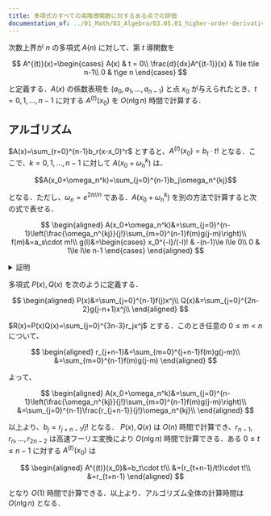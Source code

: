 ```yaml
---
title: 多項式のすべての高階導関数に対するある点での評価
documentation_of: ../01_Math/03_Algebra/03.05.01_higher-order-derivative.fast-fourier-transform.hpp
---
```


次数上界が $n$ の多項式 $A(n)$ に対して、第 $t$ 導関数を

$$
A^{(t)}(x)=\begin{cases}
A(x) & t = 0\\
\frac{d}{dx}A^{(t-1)}(x) & 1\le t\le n-1\\
0 & t\ge n
\end{cases}
$$

と定義する．$A(x)$ の係数表現を $(a_0,a_1,\ldots,a_{n-1})$ と点 $x_0$ が与えられたとき、$t=0,1,\ldots,n-1$ に対する $A^{(t)}(x_0)$ を $O(n\lg{n})$ 時間で計算する．

## アルゴリズム

$A(x)=\sum_{r=0}^{n-1}b_r(x-x_0)^r$ とすると、$A^{(t)}(x_0)=b_t\cdot t!$ となる．ここで、$k=0,1,\ldots,n-1$ に対して $A(x_0+\omega_n^k)$ は、

$$A(x_0+\omega_n^k)=\sum_{j=0}^{n-1}b_j\omega_n^{kj}$$

となる．ただし、$\omega_n=e^{2\pi i/n}$ である．$A(x_0+\omega_n^k)$ を別の方法で計算すると次の式で表せる．

$$
\begin{aligned}
A(x_0+\omega_n^k)&=\sum_{j=0}^{n-1}\left(\frac{\omega_n^{kj}}{j!}\sum_{m=0}^{n-1}f(m)g(j-m)\right)\\
f(m)&=a_s\cdot m!\\
g(l)&=\begin{cases}
x_0^{-l}/(-l)! & -(n-1)\le l\le 0\\
0 & 1\le l\le n-1
\end{cases}
\end{aligned}
$$

<details>
<summary>証明</summary>
<div>

$h(x)=\begin{cases}1 & x\ge0\\ 0 & x<0\end{cases}$ とする．

$$
\begin{aligned}
A(x_0+\omega_n^k)
&=\sum_{m=0}^{n-1}a_s(x_0+w_n^k)^m\\
&=\sum_{m=0}^{n-1}a_s\sum_{r=0}^{m}{}_sC_j\omega_n^{kj}x_0^{m-j}\\
&=\sum_{m=0}^{n-1}a_s\sum_{j=0}^{m}\frac{m!}{j!(m-j)!}\omega_n^{kj}x_0^{m-j}\\
&=\sum_{m=0}^{n-1}a_s\sum_{j=0}^{n-1}\frac{m!}{j!(m-j)!}\omega_n^{kj}x_0^{m-j}h(m-j)\\
&=\sum_{j=0}^{n-1}\frac{\omega_n^{kj}}{j!}\sum_{m=0}^{n-1}a_ss!\frac{x_0^{m-j}h(m-j)}{(m-j)!}\\
&=\sum_{j=0}^{n-1}\frac{\omega_n^{kj}}{j!}\sum_{m=0}^{n-1}f(m)g(j-m)\\
\end{aligned}
$$

</div>
</details>

多項式 $P(x),Q(x)$ を次のように定義する．

$$
\begin{aligned}
P(x)&=\sum_{j=0}^{n-1}f(j)x^j\\
Q(x)&=\sum_{j=0}^{2n-2}g(j-n+1)x^j\\
\end{aligned}
$$

$R(x)=P(x)Q(x)=\sum_{j=0}^{3n-3}r_jx^j$ とする．このとき任意の $0\le m<n$ について、

$$
\begin{aligned}
r_{j+n-1}&=\sum_{m=0}^{j+n-1}f(m)g(j-m)\\
&=\sum_{m=0}^{n-1}f(m)g(j-m)
\end{aligned}
$$

よって、

$$
\begin{aligned}
A(x_0+\omega_n^k)&=\sum_{j=0}^{n-1}\left(\frac{\omega_n^{kj}}{j!}\sum_{m=0}^{n-1}f(m)g(j-m)\right)\\
&=\sum_{j=0}^{n-1}\frac{r_{j+n-1}}{j!}\omega_n^{kj}\\
\end{aligned}
$$

以上より、$b_j=r_{j+n-1}/j!$ となる．
$P(x),Q(x)$ は $O(n)$ 時間で計算でき、$r_{n-1},r_{n},\ldots,r_{2n-2}$ は高速フーリエ変換により $O(n\lg{n})$ 時間で計算できる．ある $0\le t\le n-1$ に対する $A^{(t)}(x_0)$ は

$$
\begin{aligned}
A^{(t)}(x_0)&=b_t\cdot t!\\
&=(r_{t+n-1}/t!)\cdot t!\\
&=r_{t+n-1}
\end{aligned}
$$

となり $O(1)$ 時間で計算できる．以上より、アルゴリズム全体の計算時間は $O(n\lg{n})$ となる．